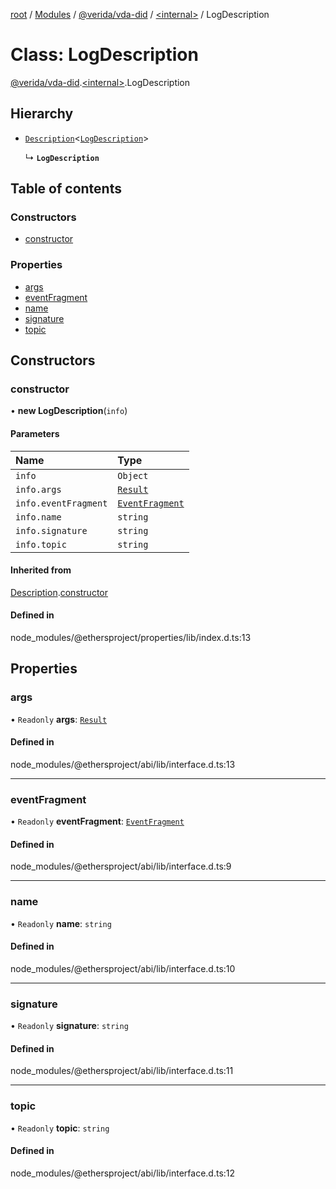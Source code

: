 [root](../README.md) / [Modules](../modules.md) / [@verida/vda-did](../modules/verida_vda_did.md) / [<internal\>](../modules/verida_vda_did._internal_.md) / LogDescription

# Class: LogDescription

[@verida/vda-did](../modules/verida_vda_did.md).[<internal\>](../modules/verida_vda_did._internal_.md).LogDescription

## Hierarchy

- [`Description`](verida_vda_did._internal_.Description.md)<[`LogDescription`](verida_vda_did._internal_.LogDescription.md)\>

  ↳ **`LogDescription`**

## Table of contents

### Constructors

- [constructor](verida_vda_did._internal_.LogDescription.md#constructor)

### Properties

- [args](verida_vda_did._internal_.LogDescription.md#args)
- [eventFragment](verida_vda_did._internal_.LogDescription.md#eventfragment)
- [name](verida_vda_did._internal_.LogDescription.md#name)
- [signature](verida_vda_did._internal_.LogDescription.md#signature)
- [topic](verida_vda_did._internal_.LogDescription.md#topic)

## Constructors

### constructor

• **new LogDescription**(`info`)

#### Parameters

| Name | Type |
| :------ | :------ |
| `info` | `Object` |
| `info.args` | [`Result`](../interfaces/verida_vda_did._internal_.Result.md) |
| `info.eventFragment` | [`EventFragment`](verida_vda_did._internal_.EventFragment.md) |
| `info.name` | `string` |
| `info.signature` | `string` |
| `info.topic` | `string` |

#### Inherited from

[Description](verida_vda_did._internal_.Description.md).[constructor](verida_vda_did._internal_.Description.md#constructor)

#### Defined in

node_modules/@ethersproject/properties/lib/index.d.ts:13

## Properties

### args

• `Readonly` **args**: [`Result`](../interfaces/verida_vda_did._internal_.Result.md)

#### Defined in

node_modules/@ethersproject/abi/lib/interface.d.ts:13

___

### eventFragment

• `Readonly` **eventFragment**: [`EventFragment`](verida_vda_did._internal_.EventFragment.md)

#### Defined in

node_modules/@ethersproject/abi/lib/interface.d.ts:9

___

### name

• `Readonly` **name**: `string`

#### Defined in

node_modules/@ethersproject/abi/lib/interface.d.ts:10

___

### signature

• `Readonly` **signature**: `string`

#### Defined in

node_modules/@ethersproject/abi/lib/interface.d.ts:11

___

### topic

• `Readonly` **topic**: `string`

#### Defined in

node_modules/@ethersproject/abi/lib/interface.d.ts:12
